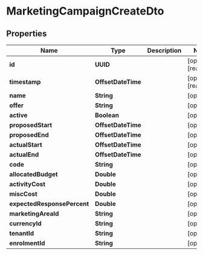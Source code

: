 

# MarketingCampaignCreateDto


## Properties

| Name | Type | Description | Notes |
|------------ | ------------- | ------------- | -------------|
|**id** | **UUID** |  |  [optional] [readonly] |
|**timestamp** | **OffsetDateTime** |  |  [optional] [readonly] |
|**name** | **String** |  |  [optional] |
|**offer** | **String** |  |  [optional] |
|**active** | **Boolean** |  |  [optional] |
|**proposedStart** | **OffsetDateTime** |  |  [optional] |
|**proposedEnd** | **OffsetDateTime** |  |  [optional] |
|**actualStart** | **OffsetDateTime** |  |  [optional] |
|**actualEnd** | **OffsetDateTime** |  |  [optional] |
|**code** | **String** |  |  [optional] |
|**allocatedBudget** | **Double** |  |  [optional] |
|**activityCost** | **Double** |  |  [optional] |
|**miscCost** | **Double** |  |  [optional] |
|**expectedResponsePercent** | **Double** |  |  [optional] |
|**marketingAreaId** | **String** |  |  [optional] |
|**currencyId** | **String** |  |  [optional] |
|**tenantId** | **String** |  |  [optional] |
|**enrolmentId** | **String** |  |  [optional] |



